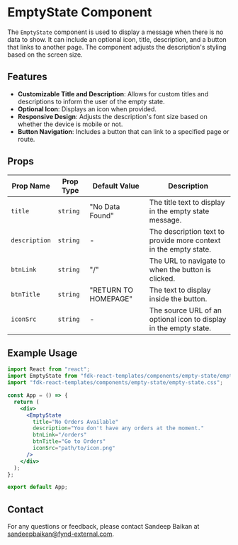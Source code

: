# EmptyState Component

The `EmptyState` component is used to display a message when there is no data to show. It can include an optional icon, title, description, and a button that links to another page. The component adjusts the description's styling based on the screen size.

## Features
- **Customizable Title and Description**: Allows for custom titles and descriptions to inform the user of the empty state.
- **Optional Icon**: Displays an icon when provided.
- **Responsive Design**: Adjusts the description's font size based on whether the device is mobile or not.
- **Button Navigation**: Includes a button that can link to a specified page or route.

## Props

| Prop Name       | Prop Type     | Default Value  | Description                                                                 |
|-----------------|---------------|----------------|-----------------------------------------------------------------------------|
| `title`         | `string`      | "No Data Found" | The title text to display in the empty state message.                       |
| `description`   | `string`      | -              | The description text to provide more context in the empty state.            |
| `btnLink`       | `string`      | "/"            | The URL to navigate to when the button is clicked.                          |
| `btnTitle`      | `string`      | "RETURN TO HOMEPAGE" | The text to display inside the button.                                      |
| `iconSrc`       | `string`      | -              | The source URL of an optional icon to display in the empty state.           |

## Example Usage

```jsx
import React from "react";
import EmptyState from "fdk-react-templates/components/empty-state/empty-state";
import "fdk-react-templates/components/empty-state/empty-state.css";

const App = () => {
  return (
    <div>
      <EmptyState
        title="No Orders Available"
        description="You don't have any orders at the moment."
        btnLink="/orders"
        btnTitle="Go to Orders"
        iconSrc="path/to/icon.png"
      />
    </div>
  );
};

export default App;


```

## Contact

For any questions or feedback, please contact Sandeep Baikan at [sandeepbaikan@fynd-external.com](mailto:sandeepbaikan@fynd-external.com).